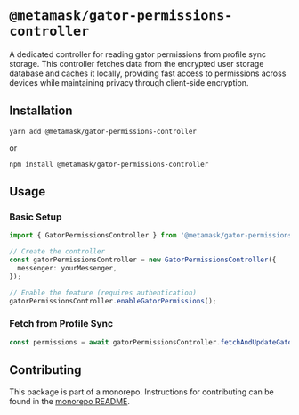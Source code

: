 # `@metamask/gator-permissions-controller`

A dedicated controller for reading gator permissions from profile sync storage. This controller fetches data from the encrypted user storage database and caches it locally, providing fast access to permissions across devices while maintaining privacy through client-side encryption.

## Installation

`yarn add @metamask/gator-permissions-controller`

or

`npm install @metamask/gator-permissions-controller`

## Usage

### Basic Setup

```typescript
import { GatorPermissionsController } from '@metamask/gator-permissions-controller';

// Create the controller
const gatorPermissionsController = new GatorPermissionsController({
  messenger: yourMessenger,
});

// Enable the feature (requires authentication)
gatorPermissionsController.enableGatorPermissions();
```

### Fetch from Profile Sync

```typescript
const permissions = await gatorPermissionsController.fetchAndUpdateGatorPermissions();
```

## Contributing

This package is part of a monorepo. Instructions for contributing can be found in the [monorepo README](https://github.com/MetaMask/core#readme).